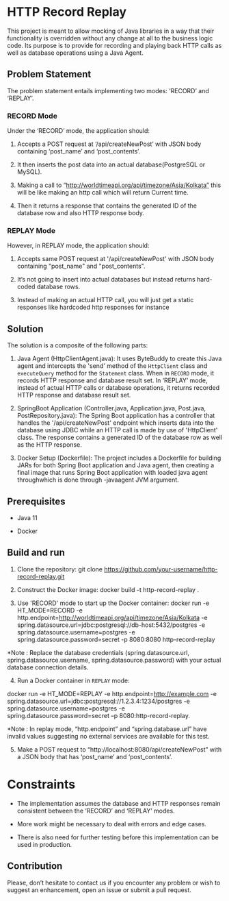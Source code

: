 # HTTP Record Replay

This project is meant to allow mocking of Java libraries in a way that their functionality is overridden without any change at all to the business logic code. Its purpose is to provide for recording and playing back HTTP calls as well as database operations using a Java Agent.

## Problem Statement

The problem statement entails implementing two modes: ‘RECORD’ and ‘REPLAY’.

### RECORD Mode

Under the ‘RECORD’ mode, the application should:

1. Accepts a POST request at ‘/api/createNewPost’ with JSON body containing ‘post_name’ and ‘post_contents’.

2. It then inserts the post data into an actual database(PostgreSQL or MySQL).

3. Making a call to “http://worldtimeapi.org/api/timezone/Asia/Kolkata” this will be like making an http call which will return Current time.

4. Then it returns a response that contains the generated ID of the database row and also HTTP response body.

### REPLAY Mode

However, in REPLAY mode, the application should:

1. Accepts same POST request at '/api/createNewPost' with JSON body containing "post_name" and "post_contents".

2. It’s not going to insert into actual databases but instead returns hard-coded database rows.

3. Instead of making an actual HTTP call, you will just get a static responses like hardcoded http responses for instance

## Solution

The solution is a composite of the following parts:

1. Java Agent (HttpClientAgent.java): It uses ByteBuddy to create this Java agent and intercepts the 'send' method of the `HttpClient` class and `executeQuery` method for the `Statement` class. When in `RECORD` mode, it records HTTP response and database result set. In ‘REPLAY’ mode, instead of actual HTTP calls or database operations, it returns recorded HTTP response and database result set.

2. SpringBoot Application (Controller.java, Application.java, Post.java, PostRepository.java): The Spring Boot application has a controller that handles the '/api/createNewPost' endpoint which inserts data into the database using JDBC while an HTTP call is made by use of 'HttpClient' class. The response contains a generated ID of the database row as well as the HTTP response.

3. Docker Setup (Dockerfile): The project includes a Dockerfile for building JARs for both Spring Boot application and Java agent, then creating a final image that runs Spring Boot application with loaded java agent throughwhich is done through -javaagent JVM argument.

## Prerequisites

- Java 11

- Docker

## Build and run

1. Clone the repository: git clone https://github.com/your-username/http-record-replay.git

2. Construct the Docker image: docker build -t http-record-replay .

3. Use 'RECORD' mode to start up the Docker container: docker run -e HT_MODE=RECORD -e http.endpoint=http://worldtimeapi.org/api/timezone/Asia/Kolkata -e spring.datasource.url=jdbc:postgresql://db-host:5432/postgres -e spring.datasource.username=postgres -e spring.datasource.password=secret -p 8080:8080 http-record-replay

*Note : Replace the database credentials (spring.datasource.url, spring.datasource.username, spring.datasource.password) with your actual database connection details.

4. Run a Docker container in `REPLAY` mode:

docker run -e HT_MODE=REPLAY -e http.endpoint=http://example.com -e spring.datasource.url=jdbc:postgresql://1.2.3.4:1234/postgres -e spring.datasource.username=postgres -e spring.datasource.password=secret –p 8080:http-record-replay.

*Note : In replay mode, “http.endpoint” and “spring.database.url” have invalid values suggesting no external services are available for this test.

5. Make a POST request to “http://localhost:8080/api/createNewPost” with a JSON body that has ‘post_name’ and ‘post_contents’.


# Constraints

- The implementation assumes the database and HTTP responses remain consistent between the ‘RECORD’ and ‘REPLAY’ modes.

- More work might be necessary to deal with errors and edge cases.

- There is also need for further testing before this implementation can be used in production.


## Contribution

Please, don’t hesitate to contact us if you encounter any problem or wish to suggest an enhancement, open an issue or submit a pull request.
